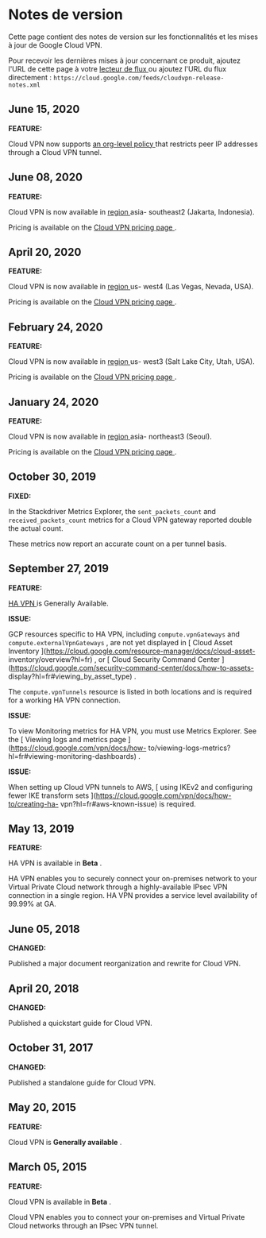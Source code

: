 #  Notes de version

Cette page contient des notes de version sur les fonctionnalités et les mises
à jour de Google Cloud VPN.

Pour recevoir les dernières mises à jour concernant ce produit, ajoutez l'URL
de cette page à votre [ lecteur de flux
](https://wikipedia.org/wiki/Comparison_of_feed_aggregators) ou ajoutez l'URL
du flux directement : ` https://cloud.google.com/feeds/cloudvpn-release-
notes.xml `

##  June 15, 2020

**FEATURE:**

Cloud VPN now supports [ an org-level policy
](https://cloud.google.com/vpn/docs/concepts/overview?hl=fr#vpn-org-policy)
that restricts peer IP addresses through a Cloud VPN tunnel.

##  June 08, 2020

**FEATURE:**

Cloud VPN is now available in [ region
](https://cloud.google.com/compute/docs/regions-zones/?hl=fr#available) asia-
southeast2 (Jakarta, Indonesia).

Pricing is available on the [ Cloud VPN pricing page
](https://cloud.google.com/vpn/pricing?hl=fr) .

##  April 20, 2020

**FEATURE:**

Cloud VPN is now available in [ region
](https://cloud.google.com/compute/docs/regions-zones/?hl=fr#available) us-
west4 (Las Vegas, Nevada, USA).

Pricing is available on the [ Cloud VPN pricing page
](https://cloud.google.com/vpn/pricing?hl=fr) .

##  February 24, 2020

**FEATURE:**

Cloud VPN is now available in [ region
](https://cloud.google.com/compute/docs/regions-zones/?hl=fr#available) us-
west3 (Salt Lake City, Utah, USA).

Pricing is available on the [ Cloud VPN pricing page
](https://cloud.google.com/vpn/pricing?hl=fr) .

##  January 24, 2020

**FEATURE:**

Cloud VPN is now available in [ region
](https://cloud.google.com/compute/docs/regions-zones/?hl=fr#available) asia-
northeast3 (Seoul).

Pricing is available on the [ Cloud VPN pricing page
](https://cloud.google.com/vpn/pricing?hl=fr) .

##  October 30, 2019

**FIXED:**

In the Stackdriver Metrics Explorer, the ` sent_packets_count ` and `
received_packets_count ` metrics for a Cloud VPN gateway reported double the
actual count.

These metrics now report an accurate count on a per tunnel basis.

##  September 27, 2019

**FEATURE:**

[ HA VPN ](https://cloud.google.com/vpn/docs/concepts/overview?hl=fr) is
Generally Available.

**ISSUE:**

GCP resources specific to HA VPN, including ` compute.vpnGateways ` and `
compute.externalVpnGateways ` , are not yet displayed in [ Cloud Asset
Inventory ](https://cloud.google.com/resource-manager/docs/cloud-asset-
inventory/overview?hl=fr) , or [ Cloud Security Command Center
](https://cloud.google.com/security-command-center/docs/how-to-assets-
display?hl=fr#viewing_by_asset_type) .

The ` compute.vpnTunnels ` resource is listed in both locations and is
required for a working HA VPN connection.

**ISSUE:**

To view Monitoring metrics for HA VPN, you must use Metrics Explorer. See the
[ Viewing logs and metrics page ](https://cloud.google.com/vpn/docs/how-
to/viewing-logs-metrics?hl=fr#viewing-monitoring-dashboards) .

**ISSUE:**

When setting up Cloud VPN tunnels to AWS, [ using IKEv2 and configuring fewer
IKE transform sets ](https://cloud.google.com/vpn/docs/how-to/creating-ha-
vpn?hl=fr#aws-known-issue) is required.

##  May 13, 2019

**FEATURE:**

HA VPN is available in **Beta** .

HA VPN enables you to securely connect your on-premises network to your
Virtual Private Cloud network through a highly-available IPsec VPN connection
in a single region. HA VPN provides a service level availability of 99.99% at
GA.

##  June 05, 2018

**CHANGED:**

Published a major document reorganization and rewrite for Cloud VPN.

##  April 20, 2018

**CHANGED:**

Published a quickstart guide for Cloud VPN.

##  October 31, 2017

**CHANGED:**

Published a standalone guide for Cloud VPN.

##  May 20, 2015

**FEATURE:**

Cloud VPN is **Generally available** .

##  March 05, 2015

**FEATURE:**

Cloud VPN is available in **Beta** .

Cloud VPN enables you to connect your on-premises and Virtual Private Cloud
networks through an IPsec VPN tunnel.

